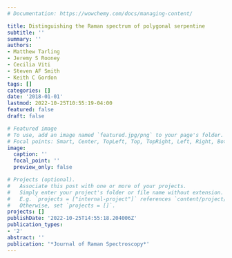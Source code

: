 ```yaml
---
# Documentation: https://wowchemy.com/docs/managing-content/

title: Distinguishing the Raman spectrum of polygonal serpentine
subtitle: ''
summary: ''
authors:
- Matthew Tarling
- Jeremy S Rooney
- Cecilia Viti
- Steven AF Smith
- Keith C Gordon
tags: []
categories: []
date: '2018-01-01'
lastmod: 2022-10-25T10:55:19-04:00
featured: false
draft: false

# Featured image
# To use, add an image named `featured.jpg/png` to your page's folder.
# Focal points: Smart, Center, TopLeft, Top, TopRight, Left, Right, BottomLeft, Bottom, BottomRight.
image:
  caption: ''
  focal_point: ''
  preview_only: false

# Projects (optional).
#   Associate this post with one or more of your projects.
#   Simply enter your project's folder or file name without extension.
#   E.g. `projects = ["internal-project"]` references `content/project/deep-learning/index.md`.
#   Otherwise, set `projects = []`.
projects: []
publishDate: '2022-10-25T14:55:18.204006Z'
publication_types:
- '2'
abstract: ''
publication: '*Journal of Raman Spectroscopy*'
---
```

